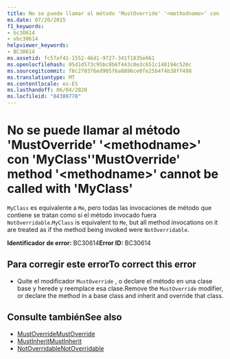 ```yaml
---
title: No se puede llamar al método 'MustOverride' '<methodname>' con 'MyClass'
ms.date: 07/20/2015
f1_keywords:
- bc30614
- vbc30614
helpviewer_keywords:
- BC30614
ms.assetid: fc57af41-1552-46d1-9727-341f1835e661
ms.openlocfilehash: 05d1d573c95bc0b6f443c0e3c651c148194c526c
ms.sourcegitcommit: f8c270376ed905f6a8896ce0fe25b4f4b38ff498
ms.translationtype: MT
ms.contentlocale: es-ES
ms.lasthandoff: 06/04/2020
ms.locfileid: "84389778"
---
```

# <a name="mustoverride-method-methodname-cannot-be-called-with-myclass"></a><span data-ttu-id="10d17-102">No se puede llamar al método 'MustOverride' '\<methodname>' con 'MyClass'</span><span class="sxs-lookup"><span data-stu-id="10d17-102">'MustOverride' method '\<methodname>' cannot be called with 'MyClass'</span></span>
<span data-ttu-id="10d17-103">`MyClass` es equivalente a `Me`, pero todas las invocaciones de método que contiene se tratan como si el método invocado fuera `NotOverridable`.</span><span class="sxs-lookup"><span data-stu-id="10d17-103">`MyClass` is equivalent to `Me`, but all method invocations on it are treated as if the method being invoked were `NotOverridable`.</span></span>  
  
 <span data-ttu-id="10d17-104">**Identificador de error:** BC30614</span><span class="sxs-lookup"><span data-stu-id="10d17-104">**Error ID:** BC30614</span></span>  
  
## <a name="to-correct-this-error"></a><span data-ttu-id="10d17-105">Para corregir este error</span><span class="sxs-lookup"><span data-stu-id="10d17-105">To correct this error</span></span>  
  
- <span data-ttu-id="10d17-106">Quite el modificador `MustOverride` , o declare el método en una clase base y herede y reemplace esa clase.</span><span class="sxs-lookup"><span data-stu-id="10d17-106">Remove the `MustOverride` modifier, or declare the method in a base class and inherit and override that class.</span></span>  
  
## <a name="see-also"></a><span data-ttu-id="10d17-107">Consulte también</span><span class="sxs-lookup"><span data-stu-id="10d17-107">See also</span></span>

- [<span data-ttu-id="10d17-108">MustOverride</span><span class="sxs-lookup"><span data-stu-id="10d17-108">MustOverride</span></span>](../language-reference/modifiers/mustoverride.md)
- [<span data-ttu-id="10d17-109">MustInherit</span><span class="sxs-lookup"><span data-stu-id="10d17-109">MustInherit</span></span>](../language-reference/modifiers/mustinherit.md)
- [<span data-ttu-id="10d17-110">NotOverridable</span><span class="sxs-lookup"><span data-stu-id="10d17-110">NotOverridable</span></span>](../language-reference/modifiers/notoverridable.md)
